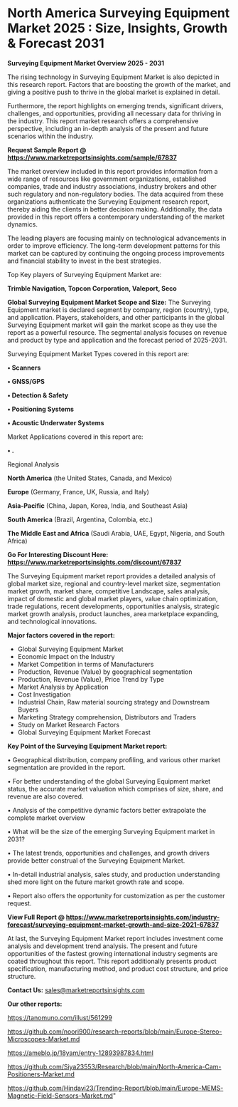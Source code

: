# North America Surveying Equipment Market 2025 : Size, Insights, Growth & Forecast 2031

<Strong> Surveying Equipment Market Overview 2025 - 2031</strong>

The rising technology in Surveying Equipment Market is also depicted in this research report. Factors that are boosting the growth of the market, and giving a positive push to thrive in the global market is explained in detail.

Furthermore, the report highlights on emerging trends, significant drivers, challenges, and opportunities, providing all necessary data for thriving in the industry. This report market research offers a comprehensive perspective, including an in-depth analysis of the present and future scenarios within the industry.

<strong>Request Sample Report @ <a href=https://www.marketreportsinsights.com/sample/67837>https://www.marketreportsinsights.com/sample/67837</a></strong>

The market overview included in this report provides information from a wide range of resources like government organizations, established companies, trade and industry associations, industry brokers and other such regulatory and non-regulatory bodies. The data acquired from these organizations authenticate the Surveying Equipment research report, thereby aiding the clients in better decision making. Additionally, the data provided in this report offers a contemporary understanding of the market dynamics.

The leading players are focusing mainly on technological advancements in order to improve efficiency. The long-term development patterns for this market can be captured by continuing the ongoing process improvements and financial stability to invest in the best strategies.

Top Key players of Surveying Equipment Market are:

<strong>Trimble Navigation, Topcon Corporation, Valeport, Seco</strong>

<strong><b>Global Surveying Equipment Market Scope and Size:</b></strong>
The Surveying Equipment market is declared segment by company, region (country), type, and application. Players, stakeholders, and other participants in the global Surveying Equipment market will gain the market scope as they use the report as a powerful resource. The segmental analysis focuses on revenue and product by type and application and the forecast period of 2025-2031.

Surveying Equipment Market Types covered in this report are:

<strong>• Scanners

• GNSS/GPS

• Detection & Safety

• Positioning Systems

• Acoustic Underwater Systems</strong>

Market Applications covered in this report are:

<strong>• .</strong> 

Regional Analysis

<strong>North America</strong> (the United States, Canada, and Mexico)

<strong>Europe</strong> (Germany, France, UK, Russia, and Italy)

<strong>Asia-Pacific</strong> (China, Japan, Korea, India, and Southeast Asia)

<strong>South America</strong> (Brazil, Argentina, Colombia, etc.)

<strong>The Middle East and Africa</strong> (Saudi Arabia, UAE, Egypt, Nigeria, and South Africa)

<strong>Go For Interesting Discount Here: <a href=https://www.marketreportsinsights.com/discount/67837>https://www.marketreportsinsights.com/discount/67837</a></strong>

The Surveying Equipment market report provides a detailed analysis of global market size, regional and country-level market size, segmentation market growth, market share, competitive Landscape, sales analysis, impact of domestic and global market players, value chain optimization, trade regulations, recent developments, opportunities analysis, strategic market growth analysis, product launches, area marketplace expanding, and technological innovations.

<strong><b>Major factors covered in the report:</b></strong>
<ul>
  <li>Global Surveying Equipment Market </li>
  <li>Economic Impact on the Industry</li>
  <li>Market Competition in terms of Manufacturers</li>
  <li>Production, Revenue (Value) by geographical segmentation</li>
  <li>Production, Revenue (Value), Price Trend by Type</li>
  <li>Market Analysis by Application</li>
  <li>Cost Investigation</li>
  <li>Industrial Chain, Raw material sourcing strategy and Downstream Buyers</li>
  <li>Marketing Strategy comprehension, Distributors and Traders</li>
  <li>Study on Market Research Factors</li>
  <li>Global Surveying Equipment Market Forecast</li>
</ul>

<strong><b>Key Point of the Surveying Equipment Market report:</b></strong>

• Geographical distribution, company profiling, and various other market segmentation are provided in the report.

• For better understanding of the global Surveying Equipment market status, the accurate market valuation which comprises of size, share, and revenue are also covered.

• Analysis of the competitive dynamic factors better extrapolate the complete market overview

• What will be the size of the emerging Surveying Equipment market in 2031?

• The latest trends, opportunities and challenges, and growth drivers provide better construal of the Surveying Equipment Market.

• In-detail industrial analysis, sales study, and production understanding shed more light on the future market growth rate and scope.

• Report also offers the opportunity for customization as per the customer request.

<strong><b>View Full Report @ <a href=https://www.marketreportsinsights.com/industry-forecast/surveying-equipment-market-growth-and-size-2021-67837>https://www.marketreportsinsights.com/industry-forecast/surveying-equipment-market-growth-and-size-2021-67837</a></b></strong>


At last, the Surveying Equipment Market report includes investment come analysis and development trend analysis. The present and future opportunities of the fastest growing international industry segments are coated throughout this report. This report additionally presents product specification, manufacturing method, and product cost structure, and price structure.

<strong>Contact Us:</strong>
sales@marketreportsinsights.com

<strong>Our other reports:</strong>

<a href=https://tanomuno.com/illust/561299>https://tanomuno.com/illust/561299</a>

<a href=https://github.com/noori900/research-reports/blob/main/Europe-Stereo-Microscopes-Market.md>https://github.com/noori900/research-reports/blob/main/Europe-Stereo-Microscopes-Market.md</a>

<a href=https://ameblo.jp/18yam/entry-12893987834.html>https://ameblo.jp/18yam/entry-12893987834.html</a>

<a href=https://github.com/Siya23553/Research/blob/main/North-America-Cam-Positioners-Market.md>https://github.com/Siya23553/Research/blob/main/North-America-Cam-Positioners-Market.md</a>

<a href=https://github.com/Hindavi23/Trending-Report/blob/main/Europe-MEMS-Magnetic-Field-Sensors-Market.md>https://github.com/Hindavi23/Trending-Report/blob/main/Europe-MEMS-Magnetic-Field-Sensors-Market.md</a>"
